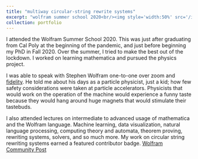 ```yaml
---
title: "multiway circular-string rewrite systems"
excerpt: "wolfram summer school 2020<br/><img style='width:50%' src='/images/circular_string.png'><br/>"
collection: portfolio
---
```


I attended the Wolfram Summer School 2020. This was just after graduating from Cal Poly at the beginning of the pandemic, and just before beginning my PhD in Fall 2020. Over the summer, I tried to make the best out of the lockdown. I worked on learning mathematica and pursued the physics project. 

I was able to speak with Stephen Wolfram one-to-one over zoom and [fidelity](https://www.highfidelity.com/). He told me about his days as a particle physicist, just a kid; how few safety considerations were taken at particle accelerators. Physicists that would work on the operation of the machine would experience a funny taste because they would hang around huge magnets that would stimulate their tastebuds. 

I also attended lectures on intermediate to advanced usage of mathematica and the Wolfram language. Machine learning, data visualization, natural language processing, computing theory and automata, theorem proving, rewriting systems, solvers, and so much more.
My work on circular string rewriting systems earned a featured contributor badge. 
[Wolfram Community Post](https://community.wolfram.com/groups/-/m/t/2029973)

